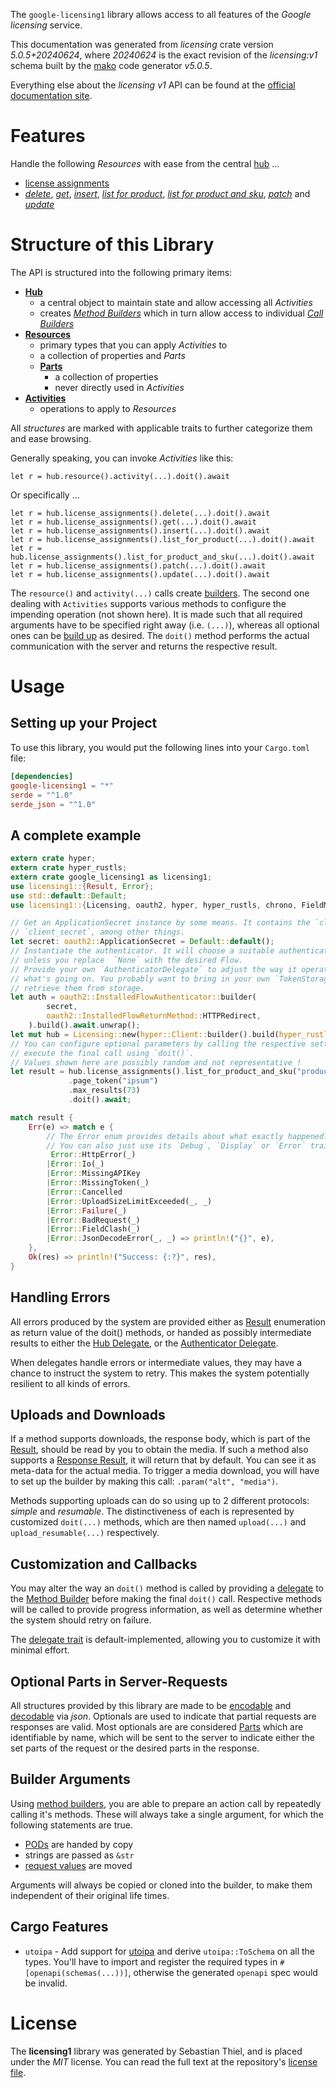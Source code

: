 <!---
DO NOT EDIT !
This file was generated automatically from 'src/generator/templates/api/README.md.mako'
DO NOT EDIT !
-->
The `google-licensing1` library allows access to all features of the *Google licensing* service.

This documentation was generated from *licensing* crate version *5.0.5+20240624*, where *20240624* is the exact revision of the *licensing:v1* schema built by the [mako](http://www.makotemplates.org/) code generator *v5.0.5*.

Everything else about the *licensing* *v1* API can be found at the
[official documentation site](https://developers.google.com/admin-sdk/licensing/).
# Features

Handle the following *Resources* with ease from the central [hub](https://docs.rs/google-licensing1/5.0.5+20240624/google_licensing1/Licensing) ... 

* [license assignments](https://docs.rs/google-licensing1/5.0.5+20240624/google_licensing1/api::LicenseAssignment)
 * [*delete*](https://docs.rs/google-licensing1/5.0.5+20240624/google_licensing1/api::LicenseAssignmentDeleteCall), [*get*](https://docs.rs/google-licensing1/5.0.5+20240624/google_licensing1/api::LicenseAssignmentGetCall), [*insert*](https://docs.rs/google-licensing1/5.0.5+20240624/google_licensing1/api::LicenseAssignmentInsertCall), [*list for product*](https://docs.rs/google-licensing1/5.0.5+20240624/google_licensing1/api::LicenseAssignmentListForProductCall), [*list for product and sku*](https://docs.rs/google-licensing1/5.0.5+20240624/google_licensing1/api::LicenseAssignmentListForProductAndSkuCall), [*patch*](https://docs.rs/google-licensing1/5.0.5+20240624/google_licensing1/api::LicenseAssignmentPatchCall) and [*update*](https://docs.rs/google-licensing1/5.0.5+20240624/google_licensing1/api::LicenseAssignmentUpdateCall)




# Structure of this Library

The API is structured into the following primary items:

* **[Hub](https://docs.rs/google-licensing1/5.0.5+20240624/google_licensing1/Licensing)**
    * a central object to maintain state and allow accessing all *Activities*
    * creates [*Method Builders*](https://docs.rs/google-licensing1/5.0.5+20240624/google_licensing1/client::MethodsBuilder) which in turn
      allow access to individual [*Call Builders*](https://docs.rs/google-licensing1/5.0.5+20240624/google_licensing1/client::CallBuilder)
* **[Resources](https://docs.rs/google-licensing1/5.0.5+20240624/google_licensing1/client::Resource)**
    * primary types that you can apply *Activities* to
    * a collection of properties and *Parts*
    * **[Parts](https://docs.rs/google-licensing1/5.0.5+20240624/google_licensing1/client::Part)**
        * a collection of properties
        * never directly used in *Activities*
* **[Activities](https://docs.rs/google-licensing1/5.0.5+20240624/google_licensing1/client::CallBuilder)**
    * operations to apply to *Resources*

All *structures* are marked with applicable traits to further categorize them and ease browsing.

Generally speaking, you can invoke *Activities* like this:

```Rust,ignore
let r = hub.resource().activity(...).doit().await
```

Or specifically ...

```ignore
let r = hub.license_assignments().delete(...).doit().await
let r = hub.license_assignments().get(...).doit().await
let r = hub.license_assignments().insert(...).doit().await
let r = hub.license_assignments().list_for_product(...).doit().await
let r = hub.license_assignments().list_for_product_and_sku(...).doit().await
let r = hub.license_assignments().patch(...).doit().await
let r = hub.license_assignments().update(...).doit().await
```

The `resource()` and `activity(...)` calls create [builders][builder-pattern]. The second one dealing with `Activities` 
supports various methods to configure the impending operation (not shown here). It is made such that all required arguments have to be 
specified right away (i.e. `(...)`), whereas all optional ones can be [build up][builder-pattern] as desired.
The `doit()` method performs the actual communication with the server and returns the respective result.

# Usage

## Setting up your Project

To use this library, you would put the following lines into your `Cargo.toml` file:

```toml
[dependencies]
google-licensing1 = "*"
serde = "^1.0"
serde_json = "^1.0"
```

## A complete example

```Rust
extern crate hyper;
extern crate hyper_rustls;
extern crate google_licensing1 as licensing1;
use licensing1::{Result, Error};
use std::default::Default;
use licensing1::{Licensing, oauth2, hyper, hyper_rustls, chrono, FieldMask};

// Get an ApplicationSecret instance by some means. It contains the `client_id` and 
// `client_secret`, among other things.
let secret: oauth2::ApplicationSecret = Default::default();
// Instantiate the authenticator. It will choose a suitable authentication flow for you, 
// unless you replace  `None` with the desired Flow.
// Provide your own `AuthenticatorDelegate` to adjust the way it operates and get feedback about 
// what's going on. You probably want to bring in your own `TokenStorage` to persist tokens and
// retrieve them from storage.
let auth = oauth2::InstalledFlowAuthenticator::builder(
        secret,
        oauth2::InstalledFlowReturnMethod::HTTPRedirect,
    ).build().await.unwrap();
let mut hub = Licensing::new(hyper::Client::builder().build(hyper_rustls::HttpsConnectorBuilder::new().with_native_roots().unwrap().https_or_http().enable_http1().build()), auth);
// You can configure optional parameters by calling the respective setters at will, and
// execute the final call using `doit()`.
// Values shown here are possibly random and not representative !
let result = hub.license_assignments().list_for_product_and_sku("productId", "skuId", "customerId")
             .page_token("ipsum")
             .max_results(73)
             .doit().await;

match result {
    Err(e) => match e {
        // The Error enum provides details about what exactly happened.
        // You can also just use its `Debug`, `Display` or `Error` traits
         Error::HttpError(_)
        |Error::Io(_)
        |Error::MissingAPIKey
        |Error::MissingToken(_)
        |Error::Cancelled
        |Error::UploadSizeLimitExceeded(_, _)
        |Error::Failure(_)
        |Error::BadRequest(_)
        |Error::FieldClash(_)
        |Error::JsonDecodeError(_, _) => println!("{}", e),
    },
    Ok(res) => println!("Success: {:?}", res),
}

```
## Handling Errors

All errors produced by the system are provided either as [Result](https://docs.rs/google-licensing1/5.0.5+20240624/google_licensing1/client::Result) enumeration as return value of
the doit() methods, or handed as possibly intermediate results to either the 
[Hub Delegate](https://docs.rs/google-licensing1/5.0.5+20240624/google_licensing1/client::Delegate), or the [Authenticator Delegate](https://docs.rs/yup-oauth2/*/yup_oauth2/trait.AuthenticatorDelegate.html).

When delegates handle errors or intermediate values, they may have a chance to instruct the system to retry. This 
makes the system potentially resilient to all kinds of errors.

## Uploads and Downloads
If a method supports downloads, the response body, which is part of the [Result](https://docs.rs/google-licensing1/5.0.5+20240624/google_licensing1/client::Result), should be
read by you to obtain the media.
If such a method also supports a [Response Result](https://docs.rs/google-licensing1/5.0.5+20240624/google_licensing1/client::ResponseResult), it will return that by default.
You can see it as meta-data for the actual media. To trigger a media download, you will have to set up the builder by making
this call: `.param("alt", "media")`.

Methods supporting uploads can do so using up to 2 different protocols: 
*simple* and *resumable*. The distinctiveness of each is represented by customized 
`doit(...)` methods, which are then named `upload(...)` and `upload_resumable(...)` respectively.

## Customization and Callbacks

You may alter the way an `doit()` method is called by providing a [delegate](https://docs.rs/google-licensing1/5.0.5+20240624/google_licensing1/client::Delegate) to the 
[Method Builder](https://docs.rs/google-licensing1/5.0.5+20240624/google_licensing1/client::CallBuilder) before making the final `doit()` call. 
Respective methods will be called to provide progress information, as well as determine whether the system should 
retry on failure.

The [delegate trait](https://docs.rs/google-licensing1/5.0.5+20240624/google_licensing1/client::Delegate) is default-implemented, allowing you to customize it with minimal effort.

## Optional Parts in Server-Requests

All structures provided by this library are made to be [encodable](https://docs.rs/google-licensing1/5.0.5+20240624/google_licensing1/client::RequestValue) and 
[decodable](https://docs.rs/google-licensing1/5.0.5+20240624/google_licensing1/client::ResponseResult) via *json*. Optionals are used to indicate that partial requests are responses 
are valid.
Most optionals are are considered [Parts](https://docs.rs/google-licensing1/5.0.5+20240624/google_licensing1/client::Part) which are identifiable by name, which will be sent to 
the server to indicate either the set parts of the request or the desired parts in the response.

## Builder Arguments

Using [method builders](https://docs.rs/google-licensing1/5.0.5+20240624/google_licensing1/client::CallBuilder), you are able to prepare an action call by repeatedly calling it's methods.
These will always take a single argument, for which the following statements are true.

* [PODs][wiki-pod] are handed by copy
* strings are passed as `&str`
* [request values](https://docs.rs/google-licensing1/5.0.5+20240624/google_licensing1/client::RequestValue) are moved

Arguments will always be copied or cloned into the builder, to make them independent of their original life times.

[wiki-pod]: http://en.wikipedia.org/wiki/Plain_old_data_structure
[builder-pattern]: http://en.wikipedia.org/wiki/Builder_pattern
[google-go-api]: https://github.com/google/google-api-go-client

## Cargo Features

* `utoipa` - Add support for [utoipa](https://crates.io/crates/utoipa) and derive `utoipa::ToSchema` on all
the types. You'll have to import and register the required types in `#[openapi(schemas(...))]`, otherwise the
generated `openapi` spec would be invalid.


# License
The **licensing1** library was generated by Sebastian Thiel, and is placed 
under the *MIT* license.
You can read the full text at the repository's [license file][repo-license].

[repo-license]: https://github.com/Byron/google-apis-rsblob/main/LICENSE.md

